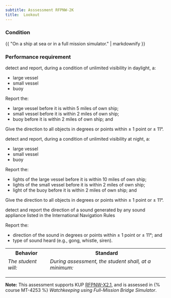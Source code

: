 ```yaml
---
subtitle: Asssessment RFPNW-2K
title:  Lookout
---
```




### Condition

{{ "On a ship at sea or in a full mission simulator." | markdownify }}

### Performance requirement 

<table width='100%' class='Guidelines'>
 <thead>
 <tr>
     <th class='thirty'>Behavior</th>
     <th class='seventy'>Standard</th>
 </tr>
 <tr>
     <td><em>The student will:</em></td>
     <td><em>During assessment, the student shall, at a minimum:</em></td>
 </tr>
 </thead>
 <tbody>


<!--rowstart-->

detect and report, during a condition of unlimited visibility in daylight, a:

* large vessel
* small vessel
* buoy

<!--cellbreak-->

Report the:

* large vessel before it is within 5 miles of own ship;
* small vessel before it is within 2 miles of own ship;
* buoy before it is within 2 miles of own ship; and

Give the direction to all objects in degrees or points within ± 1 point or ± 11°.

<!--rowend-->


<!--rowstart-->

detect and report, during a condition of unlimited visibility at night, a:

* large vessel
* small vessel
* buoy

<!--cellbreak-->

Report the:

* lights of the large vessel before it is within 10 miles of own ship;
* lights of the small vessel before it is within 2 miles of own ship;
* light of the buoy before it is within 2 miles of own ship; and

Give the direction to all objects in degrees or points within ± 1 point or ± 11°.

<!--rowend-->


<!--rowstart-->

detect and report the direction of a sound generated by any sound appliance listed in the International Navigation Rules

<!--cellbreak-->

Report the:

* direction of the sound in degrees or points within ± 1 point or ± 11°; and
* type of sound heard (e.g., gong, whistle, siren).

<!--rowend-->


 </tbody>
 </table>



*****

**Note:** This assessment supports KUP [RFPNW-X2.1]({{site.baseurl}}/tables/24.html#RFPNW-X2.1), and is assessed in  {% course  MT-4253 %}  *Watchkeeping using Full-Mission Bridge Simulator*. 

